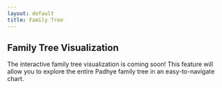 ```yaml
---
layout: default
title: Family Tree
---
```


## Family Tree Visualization

The interactive family tree visualization is coming soon! This feature will allow you to explore the entire Padhye family tree in an easy-to-navigate chart.
